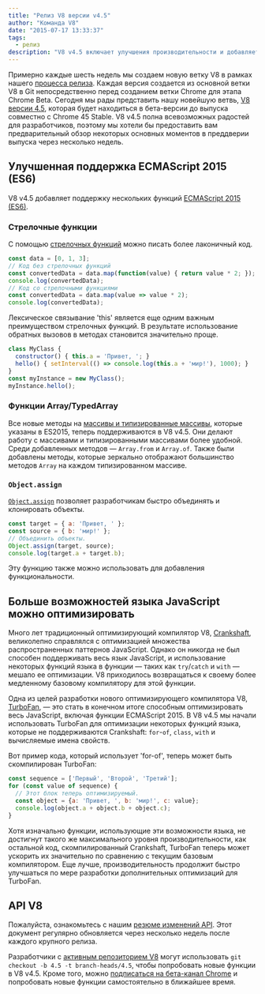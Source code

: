 ```yaml
---
title: "Релиз V8 версии v4.5"
author: "Команда V8"
date: "2015-07-17 13:33:37"
tags: 
  - релиз
description: "V8 v4.5 включает улучшения производительности и добавляет поддержку нескольких функций ES2015."
---
```

Примерно каждые шесть недель мы создаем новую ветку V8 в рамках нашего [процесса релиза](https://v8.dev/docs/release-process). Каждая версия создается из основной ветки V8 в Git непосредственно перед созданием ветки Chrome для этапа Chrome Beta. Сегодня мы рады представить нашу новейшую ветвь, [V8 версии 4.5](https://chromium.googlesource.com/v8/v8.git/+log/branch-heads/4.5), которая будет находиться в бета-версии до выпуска совместно с Chrome 45 Stable. V8 v4.5 полна всевозможных радостей для разработчиков, поэтому мы хотели бы предоставить вам предварительный обзор некоторых основных моментов в преддверии выпуска через несколько недель.

<!--truncate-->
## Улучшенная поддержка ECMAScript 2015 (ES6)

V8 v4.5 добавляет поддержку нескольких функций [ECMAScript 2015 (ES6)](https://www.ecma-international.org/ecma-262/6.0/).

### Стрелочные функции

С помощью [стрелочных функций](https://developer.mozilla.org/en-US/docs/Web/JavaScript/Reference/Functions/Arrow_functions) можно писать более лаконичный код.

```js
const data = [0, 1, 3];
// Код без стрелочных функций
const convertedData = data.map(function(value) { return value * 2; });
console.log(convertedData);
// Код со стрелочными функциями
const convertedData = data.map(value => value * 2);
console.log(convertedData);
```

Лексическое связывание 'this' является еще одним важным преимуществом стрелочных функций. В результате использование обратных вызовов в методах становится значительно проще.

```js
class MyClass {
  constructor() { this.a = 'Привет, '; }
  hello() { setInterval(() => console.log(this.a + 'мир!'), 1000); }
}
const myInstance = new MyClass();
myInstance.hello();
```

### Функции Array/TypedArray

Все новые методы на [массивы и типизированные массивы](https://developer.mozilla.org/en-US/docs/Web/JavaScript/Reference/Global_Objects/Array#Methods), которые указаны в ES2015, теперь поддерживаются в V8 v4.5. Они делают работу с массивами и типизированными массивами более удобной. Среди добавленных методов — `Array.from` и `Array.of`. Также были добавлены методы, которые зеркально отображают большинство методов `Array` на каждом типизированном массиве.

### `Object.assign`

[`Object.assign`](https://developer.mozilla.org/en-US/docs/Web/JavaScript/Reference/Global_Objects/Object/assign) позволяет разработчикам быстро объединять и клонировать объекты.

```js
const target = { a: 'Привет, ' };
const source = { b: 'мир!' };
// Объединить объекты.
Object.assign(target, source);
console.log(target.a + target.b);
```

Эту функцию также можно использовать для добавления функциональности.

## Больше возможностей языка JavaScript можно оптимизировать

Много лет традиционный оптимизирующий компилятор V8, [Crankshaft](https://blog.chromium.org/2010/12/new-crankshaft-for-v8.html), великолепно справлялся с оптимизацией множества распространенных паттернов JavaScript. Однако он никогда не был способен поддерживать весь язык JavaScript, и использование некоторых функций языка в функции — таких как `try`/`catch` и `with` — мешало ее оптимизации. V8 приходилось возвращаться к своему более медленному базовому компилятору для этой функции.

Одна из целей разработки нового оптимизирующего компилятора V8, [TurboFan](/blog/turbofan-jit), — это стать в конечном итоге способным оптимизировать весь JavaScript, включая функции ECMAScript 2015. В V8 v4.5 мы начали использовать TurboFan для оптимизации некоторых функций языка, которые не поддерживаются Crankshaft: `for`-`of`, `class`, `with` и вычисляемые имена свойств.

Вот пример кода, который использует 'for-of', теперь может быть скомпилирован TurboFan:

```js
const sequence = ['Первый', 'Второй', 'Третий'];
for (const value of sequence) {
  // Этот блок теперь оптимизируемый.
  const object = {a: 'Привет, ', b: 'мир!', c: value};
  console.log(object.a + object.b + object.c);
}
```

Хотя изначально функции, использующие эти возможности языка, не достигнут такого же максимального уровня производительности, как остальной код, скомпилированный Crankshaft, TurboFan теперь может ускорить их значительно по сравнению с текущим базовым компилятором. Еще лучше, производительность продолжит быстро улучшаться по мере разработки дополнительных оптимизаций для TurboFan.

## API V8

Пожалуйста, ознакомьтесь с нашим [резюме изменений API](https://docs.google.com/document/d/1g8JFi8T_oAE_7uAri7Njtig7fKaPDfotU6huOa1alds/edit). Этот документ регулярно обновляется через несколько недель после каждого крупного релиза.

Разработчики с [активным репозиторием V8](https://v8.dev/docs/source-code#using-git) могут использовать `git checkout -b 4.5 -t branch-heads/4.5`, чтобы попробовать новые функции в V8 v4.5. Кроме того, можно [подписаться на бета-канал Chrome](https://www.google.com/chrome/browser/beta.html) и попробовать новые функции самостоятельно в ближайшее время.
